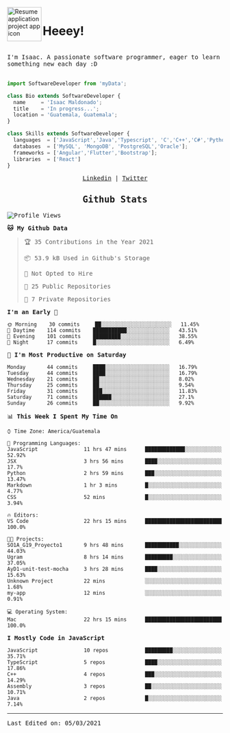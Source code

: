 <img align="left" width="80" height="80" src="https://raw.githubusercontent.com/sidbelbase/sidbelbase/master/wave.gif" alt="Resume application project app icon">

# Heeey!
 
</br>
 
<samp>
I'm Isaac. A passionate software programmer, eager to learn something new each day :D
</samp>
</br></br>



```js
import SoftwareDeveloper from 'myData';

class Bio extends SoftwareDeveloper {
  name     = 'Isaac Maldonado';
  title    = 'In progress...';
  location = 'Guatemala, Guatemala';
}

class Skills extends SoftwareDeveloper {
  languages  = ['JavaScript','Java','Typescript', 'C','C++','C#','Python','Assembly','Dart','Go'];
  databases  = ['MySQL', 'MongoDB', 'PostgreSQL','Oracle'];
  frameworks = ['Angular','Flutter','Bootstrap'];
  libraries  = ['React']
}
```

</p>
<samp>
<p align="center">
<a href="www.linkedin.com/in/isaac-maldonado-4745b2194">Linkedin</a> | <a href="https://twitter.com/Anaklusmos99">Twitter</a>
</p>

<h2 align="center"><samp>Github Stats</samp></h2>

<!--START_SECTION:waka-->
![Profile Views](http://img.shields.io/badge/Profile%20Views-9-blue)

**🐱 My Github Data** 

> 🏆 35 Contributions in the Year 2021
 > 
> 📦 53.9 kB Used in Github's Storage 
 > 
> 🚫 Not Opted to Hire
 > 
> 📜 25 Public Repositories 
 > 
> 🔑 7 Private Repositories  
 > 
**I'm an Early 🐤** 

```text
🌞 Morning    30 commits     ██░░░░░░░░░░░░░░░░░░░░░░░   11.45% 
🌆 Daytime    114 commits    ███████████░░░░░░░░░░░░░░   43.51% 
🌃 Evening    101 commits    █████████░░░░░░░░░░░░░░░░   38.55% 
🌙 Night      17 commits     █░░░░░░░░░░░░░░░░░░░░░░░░   6.49%

```
📅 **I'm Most Productive on Saturday** 

```text
Monday       44 commits     ████░░░░░░░░░░░░░░░░░░░░░   16.79% 
Tuesday      44 commits     ████░░░░░░░░░░░░░░░░░░░░░   16.79% 
Wednesday    21 commits     ██░░░░░░░░░░░░░░░░░░░░░░░   8.02% 
Thursday     25 commits     ██░░░░░░░░░░░░░░░░░░░░░░░   9.54% 
Friday       31 commits     ███░░░░░░░░░░░░░░░░░░░░░░   11.83% 
Saturday     71 commits     ██████░░░░░░░░░░░░░░░░░░░   27.1% 
Sunday       26 commits     ██░░░░░░░░░░░░░░░░░░░░░░░   9.92%

```


📊 **This Week I Spent My Time On** 

```text
⌚︎ Time Zone: America/Guatemala

💬 Programming Languages: 
JavaScript               11 hrs 47 mins      █████████████░░░░░░░░░░░░   52.92% 
JSX                      3 hrs 56 mins       ████░░░░░░░░░░░░░░░░░░░░░   17.7% 
Python                   2 hrs 59 mins       ███░░░░░░░░░░░░░░░░░░░░░░   13.47% 
Markdown                 1 hr 3 mins         █░░░░░░░░░░░░░░░░░░░░░░░░   4.77% 
CSS                      52 mins             █░░░░░░░░░░░░░░░░░░░░░░░░   3.94%

🔥 Editors: 
VS Code                  22 hrs 15 mins      █████████████████████████   100.0%

🐱‍💻 Projects: 
SO1A_G19_Proyecto1       9 hrs 48 mins       ███████████░░░░░░░░░░░░░░   44.03% 
Ugram                    8 hrs 14 mins       █████████░░░░░░░░░░░░░░░░   37.05% 
AyD1-unit-test-mocha     3 hrs 28 mins       ████░░░░░░░░░░░░░░░░░░░░░   15.63% 
Unknown Project          22 mins             ░░░░░░░░░░░░░░░░░░░░░░░░░   1.68% 
my-app                   12 mins             ░░░░░░░░░░░░░░░░░░░░░░░░░   0.91%

💻 Operating System: 
Mac                      22 hrs 15 mins      █████████████████████████   100.0%

```

**I Mostly Code in JavaScript** 

```text
JavaScript               10 repos            █████████░░░░░░░░░░░░░░░░   35.71% 
TypeScript               5 repos             ████░░░░░░░░░░░░░░░░░░░░░   17.86% 
C++                      4 repos             ███░░░░░░░░░░░░░░░░░░░░░░   14.29% 
Assembly                 3 repos             ██░░░░░░░░░░░░░░░░░░░░░░░   10.71% 
Java                     2 repos             █░░░░░░░░░░░░░░░░░░░░░░░░   7.14%

```



<!--END_SECTION:waka-->

------

Last Edited on: 05/03/2021

